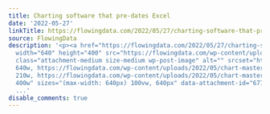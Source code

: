 ```yaml
---
title: Charting software that pre-dates Excel
date: '2022-05-27'
linkTitle: https://flowingdata.com/2022/05/27/charting-software-that-pre-dating-excel/
source: FlowingData
description: '<p><a href="https://flowingdata.com/2022/05/27/charting-software-that-pre-dating-excel/"><img
  width="640" height="400" src="https://flowingdata.com/wp-content/uploads/2022/05/chart-master.png"
  class="attachment-medium size-medium wp-post-image" alt="" srcset="https://flowingdata.com/wp-content/uploads/2022/05/chart-master.png
  640w, https://flowingdata.com/wp-content/uploads/2022/05/chart-master-210x131.png
  210w, https://flowingdata.com/wp-content/uploads/2022/05/chart-master-400x250.png
  400w" sizes="(max-width: 640px) 100vw, 640px" data-attachment-id="67740" data-permalink="https://flowingdata
  ...'
disable_comments: true
---
```

<p><a href="https://flowingdata.com/2022/05/27/charting-software-that-pre-dating-excel/"><img width="640" height="400" src="https://flowingdata.com/wp-content/uploads/2022/05/chart-master.png" class="attachment-medium size-medium wp-post-image" alt="" srcset="https://flowingdata.com/wp-content/uploads/2022/05/chart-master.png 640w, https://flowingdata.com/wp-content/uploads/2022/05/chart-master-210x131.png 210w, https://flowingdata.com/wp-content/uploads/2022/05/chart-master-400x250.png 400w" sizes="(max-width: 640px) 100vw, 640px" data-attachment-id="67740" data-permalink="https://flowingdata ...